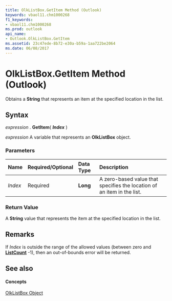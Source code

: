 ```yaml
---
title: OlkListBox.GetItem Method (Outlook)
keywords: vbaol11.chm1000268
f1_keywords:
- vbaol11.chm1000268
ms.prod: outlook
api_name:
- Outlook.OlkListBox.GetItem
ms.assetid: 23c47ede-8b72-e30a-b59a-1aa722be2064
ms.date: 06/08/2017
---
```



# OlkListBox.GetItem Method (Outlook)

Obtains a  **String** that represents an item at the specified location in the list.


## Syntax

 _expression_ . **GetItem**( **_Index_** )

 _expression_ A variable that represents an **OlkListBox** object.


### Parameters



|**Name**|**Required/Optional**|**Data Type**|**Description**|
|:-----|:-----|:-----|:-----|
| _Index_|Required| **Long**|A zero-based value that specifies the location of an item in the list.|

### Return Value

A  **String** value that represents the item at the specified location in the list.


## Remarks

If  _Index_ is outside the range of the allowed values (between zero and **[ListCount](olklistbox-listcount-property-outlook.md)** -1), then an out-of-bounds error will be returned.


## See also


#### Concepts


[OlkListBox Object](olklistbox-object-outlook.md)

